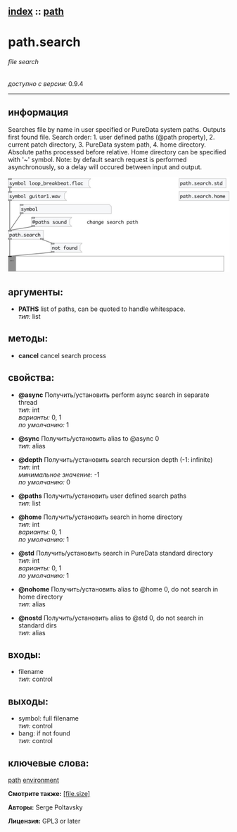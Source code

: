 [index](index.html) :: [path](category_path.html)
---

# path.search

###### file search

*доступно с версии:* 0.9.4

---


## информация
Searches file by name in user specified or PureData system paths. Outputs first found file. Search order: 1. user defined paths (@path property), 2. current patch directory, 3. PureData system path, 4. home directory. Absolute paths processed before relative. Home directory can be specified with &#39;~&#39; symbol. Note: by default search request is performed asynchronously, so a delay will occured between input and output.


[![example](../examples/img/path.search.jpg)](../examples/pd/path.search.pd)



## аргументы:

* **PATHS**
list of paths, can be quoted to handle whitespace.<br>
_тип:_ list<br>



## методы:

* **cancel**
cancel search process<br>




## свойства:

* **@async** 
Получить/установить perform async search in separate thread<br>
_тип:_ int<br>
_варианты:_ 0, 1<br>
_по умолчанию:_ 1<br>

* **@sync** 
Получить/установить alias to @async 0<br>
_тип:_ alias<br>

* **@depth** 
Получить/установить search recursion depth (-1: infinite)<br>
_тип:_ int<br>
_минимальное значение:_ -1<br>
_по умолчанию:_ 0<br>

* **@paths** 
Получить/установить user defined search paths<br>
_тип:_ list<br>

* **@home** 
Получить/установить search in home directory<br>
_тип:_ int<br>
_варианты:_ 0, 1<br>
_по умолчанию:_ 1<br>

* **@std** 
Получить/установить search in PureData standard directory<br>
_тип:_ int<br>
_варианты:_ 0, 1<br>
_по умолчанию:_ 1<br>

* **@nohome** 
Получить/установить alias to @home 0, do not search in home directory<br>
_тип:_ alias<br>

* **@nostd** 
Получить/установить alias to @std 0, do not search in standard dirs<br>
_тип:_ alias<br>



## входы:

* filename<br>
_тип:_ control



## выходы:

* symbol: full filename<br>
_тип:_ control
* bang: if not found<br>
_тип:_ control



## ключевые слова:

[path](keywords/path.html)
[environment](keywords/environment.html)



**Смотрите также:**
[\[file.size\]](file.size.html)




**Авторы:** Serge Poltavsky




**Лицензия:** GPL3 or later





